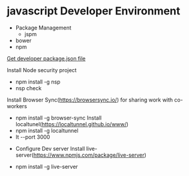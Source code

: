 # javascript Developer Environment
 - Package Management
   - jspm
  - bower
  - npm

[Get  developer package.json file](bit.ly/jsdevpackagejson)

Install Node security project
* npm install -g  nsp
* nsp  check

Install Browser Sync(https://browsersync.io/) for sharing work with co-workers
* npm install -g browser-sync
Install localtunel(https://localtunnel.github.io/www/)
* npm install -g localtunnel
* lt --port 3000

- Configure Dev server
Install live-server(https://www.npmjs.com/package/live-server)
* npm install -g live-server
